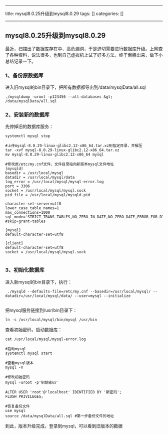 
--- 
title:  mysql8.0.25升级到mysql8.0.29 
tags: []
categories: [] 

---
## mysql8.0.25升级到mysql8.0.29

最近，扫描出了数据库存在中、高危漏洞，于是迫切需要进行数据库升级。上网查了各种资料，说法很多，也到自己虚拟机上试了好多方法，终于倒腾出来，做下小总结记录一下。

### 1、备份原数据库

进入旧mysql的bin目录下，把所有数据都导出到/data/mysqlData/all.sql

```
./mysqldump -uroot -p123456 --all-databases &gt; /data/mysqlData/all.sql

```

### 2、安装新的数据库

先停掉旧的数据库服务：

```
systemctl mysql stop

```

```
#上传mysql-8.0.29-linux-glibc2.12-x86_64.tar.xz到指定目录，并解压
tar -xvf mysql-8.0.29-linux-glibc2.12-x86_64.tar.xz
mv mysql-8.0.29-linux-glibc2.12-x86_64 mysql

#修改原/etc/my.cnf文件，文件目录指向新版本mysql文件地址
[mysqld]
basedir = /usr/local/mysql
datadir = /usr/local/mysql/data
log_error = /usr/local/mysql/mysql-error.log
port = 3306
socket = /usr/local/mysql/mysql.sock
pid_file = /usr/local/mysql/mysqld.pid

character-set-server=utf8
lower_case_table_names=1
max_connections=1000
sql_mode='STRICT_TRANS_TABLES,NO_ZERO_IN_DATE,NO_ZERO_DATE,ERROR_FOR_DIVISION_BY_ZERO,NO_ENGINE_SUBSTITUTION'
#skip-grant-tables

[mysql]
default-character-set=utf8

[client]
default-character-set=utf8
socket = /usr/local/mysql/mysql.sock


```

### 3、初始化数据库

进入新mysql的bin目录下，执行：

```
 ./mysqld --defaults-file=/etc/my.cnf --basedir=/usr/local/mysql/ --datadir=/usr/local/mysql/data/ --user=mysql --initialize


```

把mysql服务链接到/usr/bin目录下：

```
ln -s /usr/local/mysql/bin/mysql /usr/bin

```

查看初始密码，启动数据库：

```
cat /usr/local/mysql/mysql-error.log

#启动mysql
systemctl mysql start

#查看mysql版本
mysql -V

#修改初始密码
mysql -uroot -p'初始密码'

ALTER USER 'root'@'localhost' IDENTIFIED BY '新密码';
FLUSH PRIVILEGES;

#恢复备份文件
use mysql
source /data/mysqlData/all.sql #第一步备份文件的地址

```

到此，版本升级完成，登录到mysql，可以看到旧版本的数据
